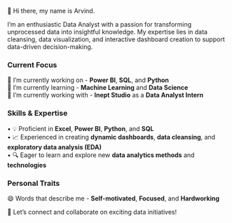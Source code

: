 👋 Hi there, my name is Arvind.

I’m an enthusiastic Data Analyst with a passion for transforming unprocessed data into insightful knowledge. My expertise lies in data cleansing, data visualization, and interactive dashboard creation to support data-driven decision-making.

### Current Focus
🔭 I’m currently working on - **Power BI**, **SQL**, and **Python**  
🌱 I’m currently learning - **Machine Learning** and **Data Science**  
👯 I’m currently working with - **Inept Studio** as a **Data Analyst Intern**

### Skills & Expertise
• 💡 Proficient in **Excel**, **Power BI**, **Python**, and **SQL**  
• 📈 Experienced in creating **dynamic dashboards**, **data cleansing**, and **exploratory data analysis (EDA)**  
• 🔍 Eager to learn and explore new **data analytics methods** and **technologies**

### Personal Traits
😄 Words that describe me - **Self-motivated**, **Focused**, and **Hardworking**

🚀 Let’s connect and collaborate on exciting data initiatives!


<!---
ArvindUpreti/ArvindUpreti is a ✨ special ✨ repository because its `README.md` (this file) appears on your GitHub profile.
You can click the Preview link to take a look at your changes.
--->
